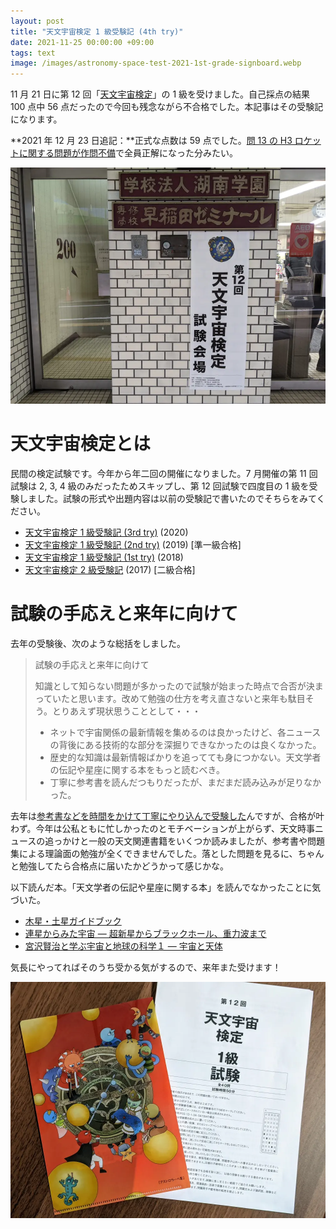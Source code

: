 ```yaml
---
layout: post
title: "天文宇宙検定 1 級受験記 (4th try)"
date: 2021-11-25 00:00:00 +09:00
tags: text
image: /images/astronomy-space-test-2021-1st-grade-signboard.webp
---
```


11 月 21 日に第 12 回「[天文宇宙検定](http://www.astro-test.org/)」の 1 級を受けました。自己採点の結果 100 点中 56 点だったので今回も残念ながら不合格でした。本記事はその受験記になります。

**2021 年 12 月 23 日追記：**正式な点数は 59 点でした。[問 13 の H3 ロケットに関する問題が作問不備](http://www.astro-test.org/other/4186/)で全員正解になった分みたい。

![看板](/images/astronomy-space-test-2021-1st-grade-signboard.webp)

# 天文宇宙検定とは

民間の検定試験です。今年から年二回の開催になりました。7 月開催の第 11 回試験は 2, 3, 4 級のみだったためスキップし、第 12 回試験で四度目の 1 級を受験しました。試験の形式や出題内容は以前の受験記で書いたのでそちらをみてください。

- [天文宇宙検定 1 級受験記 (3rd try)](/2020/12/29/astronomy-space-test-2020-1st-grade) (2020)
- [天文宇宙検定 1 級受験記 (2nd try)](/2019/12/21/astronomy-space-test-2019-1st-grade) (2019) [準一級合格]
- [天文宇宙検定 1 級受験記 (1st try)](/2018/11/27/astronomy-space-test-2018-1st-grade) (2018)
- [天文宇宙検定 2 級受験記](/2017/12/13/astro-test-2nd-grade) (2017) [二級合格]

# 試験の手応えと来年に向けて

去年の受験後、次のような総括をしました。

> 試験の手応えと来年に向けて
>
> 知識として知らない問題が多かったので試験が始まった時点で合否が決まっていたと思います。改めて勉強の仕方を考え直さないと来年も駄目そう。とりあえず現状思うこととして・・・
>
> - ネットで宇宙関係の最新情報を集めるのは良かったけど、各ニュースの背後にある技術的な部分を深掘りできなかったのは良くなかった。
> - 歴史的な知識は最新情報ばかりを追ってても身につかない。天文学者の伝記や星座に関する本をもっと読むべき。
> - 丁寧に参考書を読んだつもりだったが、まだまだ読み込みが足りなかった。

去年は[参考書などを時間をかけて丁寧にやり込んで受験した](/2020/11/24/book-kyoku-uchu-wo-toku)んですが、合格が叶わず。今年は公私ともに忙しかったのとモチベーションが上がらず、天文時事ニュースの追っかけと一般の天文関連書籍をいくつか読みましたが、参考書や問題集による理論面の勉強が全くできませんでした。落とした問題を見るに、ちゃんと勉強してたら合格点に届いたかどうかって感じかな。

以下読んだ本。「天文学者の伝記や星座に関する本」を読んでなかったことに気づいた。

- [木星・土星ガイドブック](/2021/06/18/book-jupiter-saturn-guidebook)
- [連星からみた宇宙 ― 超新星からブラックホール、重力波まで](/2021/09/12/book-binary-star)
- [宮沢賢治と学ぶ宇宙と地球の科学１ ― 宇宙と天体](/2021/11/07/book-miyazawa-kenji-space-and-earth-science-1)

気長にやってればそのうち受かる気がするので、来年また受けます！

![クリアケース](/images/astronomy-space-test-2021-1st-grade-clear-folder.webp)